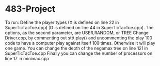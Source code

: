 # 483-Project
To run:
   Define the player types (X is defined on line 22 in SuperTicTacToe.cpp) (O is defined on line 44 in SuperTicTacToe.cpp). The options, as the second parameter, are USER,RANDOM, or TREE
   Change Driver.cpp, by commenting out sttt.play() and uncommenting the play 100 code to have a computer play against itself 100 times. Otherwise it will play one game.
   You can change the depth of the negamax tree on line 121 in SuperTicTacToe.cpp 
   Finally you can change the number of processors on line 17 in minimax.cpp